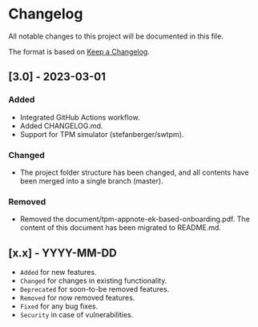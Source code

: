 # Changelog
All notable changes to this project will be documented in this file.

The format is based on [Keep a Changelog](https://keepachangelog.com/en/1.0.0/).

## [3.0] - 2023-03-01
### Added
- Integrated GitHub Actions workflow.
- Added CHANGELOG.md.
- Support for TPM simulator (stefanberger/swtpm).

### Changed
- The project folder structure has been changed, and all contents have been merged into a single branch (master).

### Removed
- Removed the document/tpm-appnote-ek-based-onboarding.pdf. The content of this document has been migrated to README.md.

## [x.x] - YYYY-MM-DD
- `Added` for new features.
- `Changed` for changes in existing functionality.
- `Deprecated` for soon-to-be removed features.
- `Removed` for now removed features.
- `Fixed` for any bug fixes.
- `Security` in case of vulnerabilities.
